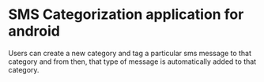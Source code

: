 # SMS Categorization application for android
Users can create a new category and tag a particular sms message to that category and from then, that type of message is automatically added to that category.
